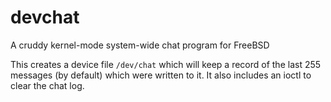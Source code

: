 # devchat
A cruddy kernel-mode system-wide chat program for FreeBSD

This creates a device file `/dev/chat` which will keep a record of the last 255 messages (by default) which were written to it. It also includes an ioctl to clear the chat log.
